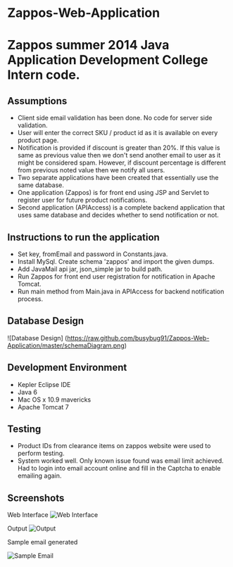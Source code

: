 Zappos-Web-Application
======================

Zappos summer 2014 Java Application Development College Intern code.
================================================

Assumptions
-----------

- Client side email validation has been done. No code for server side validation.
- User will enter the correct SKU / product id as it is available on every product page.
- Notification is provided if discount is greater than 20%. If this value is same as previous value then we don't send
another email to user as it might be considered spam. However, if discount percentage is different from previous noted value
then we notify all users.
- Two separate applications have been created that essentially use the same database.
- One application (Zappos) is for front end using JSP and Servlet to register user for future product notifications.
- Second application (APIAccess) is a complete backend application that uses same database and decides whether to send notification or not.


Instructions to run the application
-----------------------------------

- Set key, fromEmail and password in Constants.java.
- Install MySql. Create schema 'zappos' and import the given dumps. 
- Add JavaMail api jar, json_simple jar to build path.
- Run Zappos for front end user registration for notification in Apache Tomcat.
- Run main method from Main.java in APIAccess for backend notification process.

Database Design
---------------
![Database Design] (https://raw.github.com/busybug91/Zappos-Web-Application/master/schemaDiagram.png)

Development Environment
-----------------------

- Kepler Eclipse IDE 
- Java 6
- Mac OS x 10.9 mavericks
- Apache Tomcat 7

Testing
-------

- Product IDs from clearance items on zappos website were used to perform testing.
- System worked well. Only known issue found was email limit achieved. Had to login into email account online and
fill in the Captcha to enable emailing again.

Screenshots
-----------
Web Interface
![Web Interface](https://raw.github.com/busybug91/Zappos-Web-Application/master/screenshots/webInterface.png)

Output
![Output](https://raw.github.com/busybug91/Zappos-Web-Application/master/screenshots/outputScreenshot.png)

Sample email generated

![Sample Email](https://raw.github.com/busybug91/Zappos-Web-Application/master/screenshots/emailSnapshot.png)



